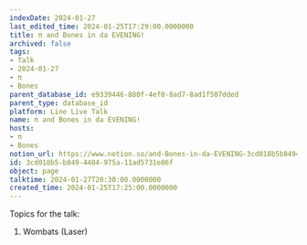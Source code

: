 ```yaml
---
indexDate: 2024-01-27
last_edited_time: 2024-01-25T17:29:00.0000000
title: π and Bones in da EVENING!
archived: false
tags:
- Talk
- 2024-01-27
- π
- Bones
parent_database_id: e9339446-880f-4ef0-8ad7-8ad1f507dded
parent_type: database_id
platform: Line Live Talk
name: π and Bones in da EVENING!
hosts:
- π
- Bones
notion_url: https://www.notion.so/and-Bones-in-da-EVENING-3cd018b5b8494404975a11ad5731e86f
id: 3cd018b5-b849-4404-975a-11ad5731e86f
object: page
talktime: 2024-01-27T20:30:00.0000000
created_time: 2024-01-25T17:25:00.0000000
---
```


Topics for the talk:
1. Wombats (Laser)

























